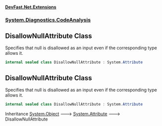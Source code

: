 #### [DevFast.Net.Extensions](index.md 'index')
### [System.Diagnostics.CodeAnalysis](System.Diagnostics.CodeAnalysis.md 'System.Diagnostics.CodeAnalysis')

## DisallowNullAttribute Class

Specifies that null is disallowed as an input even if the corresponding type allows it.

```csharp
internal sealed class DisallowNullAttribute : System.Attribute
```

## DisallowNullAttribute Class

Specifies that null is disallowed as an input even if the corresponding type allows it.

```csharp
internal sealed class DisallowNullAttribute : System.Attribute
```

Inheritance [System.Object](https://docs.microsoft.com/en-us/dotnet/api/System.Object 'System.Object') &#129106; [System.Attribute](https://docs.microsoft.com/en-us/dotnet/api/System.Attribute 'System.Attribute') &#129106; DisallowNullAttribute